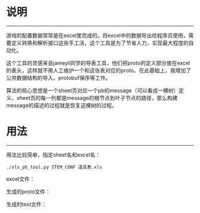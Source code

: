 
# 说明

---

游戏的配置数据常常是在excel里完成的。将excel中的数据导出给程序员使用，需要定义转换和解析接口这些手工活，这个工具是为了节省人力，实现最大程度的自动化。

这个工具的灵感来自jameyli同学的导表工具，他们把proto的定义部分放在excel的表头，这样就不用人工维护一个和这张表对应的proto。在此基础上，我增加了公共数据结构的导入、protobuf保序等工作。

算法的核心思想是一个sheet页对应一个pb的message（可以看成一棵树）定义，sheet页的每一列都是message的根节点到叶子节点的路径，那么构建message的描述的过程就是恢复这棵树的过程。

# 用法

---

用法比较简单，指定sheet名和excel名：
```shell
./xls_pb_tool.py ITEM_CONF 道具表.xls
```

excel文件：


生成的proto文件：


生成的text文件：

